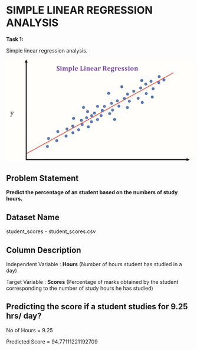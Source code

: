 # SIMPLE LINEAR REGRESSION ANALYSIS

**Task 1:** 

Simple linear regression analysis.

![Simple_linear_Regression](1_Cw5ZSYDkIFpmhBwr-hN84A.png)


## Problem Statement

<b>Predict the percentage of an student based on the numbers of study hours.</b>

## Dataset Name

student_scores - student_scores.csv

## Column Description

Independent Variable : **Hours** (Number of hours student has studied in a day)

Target Variable : **Scores** (Percentage of marks obtained by the student corresponding to the number of study hours he has studied)

## Predicting the score if a student studies for 9.25 hrs/ day?

No of Hours = 9.25

Predicted Score = 94.77111221192709
